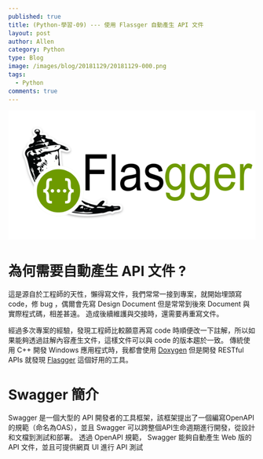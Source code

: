 ```yaml
---
published: true
title: (Python-學習-09) --- 使用 Flassger 自動產生 API 文件
layout: post
author: Allen
category: Python
type: Blog
image: /images/blog/20181129/20181129-000.png
tags: 
  - Python
comments: true
---
```


![book](/images/blog/20181129/20181129-000.png)

# 為何需要自動產生 API 文件 ?

這是源自於工程師的天性，懶得寫文件，我們常常一接到專案，就開始埋頭寫 code，修 bug ，偶爾會先寫 Design Document 但是常常到後來 Document 與實際程式碼，相差甚遠。
造成後續維護與交接時，還需要再重寫文件。

經過多次專案的經驗，發現工程師比較願意再寫 code 時順便改一下註解，所以如果能夠透過註解內容產生文件，這樣文件可以與 code 的版本趨於一致。
傳統使用 C++ 開發 Windows 應用程式時，我都會使用 [Doxygen](http://www.doxygen.nl/) 但是開發 RESTful APIs 就發現 [Flasgger](https://github.com/rochacbruno/flasgger)  這個好用的工具。


# Swagger 簡介

Swagger 是一個大型的 API 開發者的工具框架，該框架提出了一個編寫OpenAPI的規範（命名為OAS），並且 Swagger 可以跨整個API生命週期進行開發，從設計和文檔到測試和部署。
透過 OpenAPI 規範， Swagger 能夠自動產生 Web 版的 API 文件，並且可提供網頁 UI 進行 API 測試



